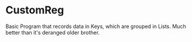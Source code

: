 # CustomReg
Basic Program that records data in Keys, which are grouped in Lists. Much better than it's deranged older brother.
